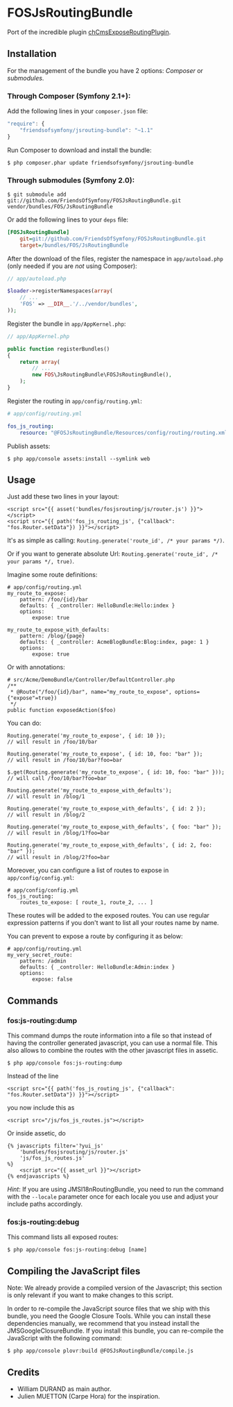 FOSJsRoutingBundle
==================

Port of the incredible plugin [chCmsExposeRoutingPlugin](https://github.com/themouette/chCmsExposeRoutingPlugin).

Installation
------------

For the management of the bundle you have 2 options: *Composer* or *submodules*.

### Through Composer (Symfony 2.1+):

Add the following lines in your `composer.json` file:

``` js
"require": {
    "friendsofsymfony/jsrouting-bundle": "~1.1"
}
```

Run Composer to download and install the bundle:

    $ php composer.phar update friendsofsymfony/jsrouting-bundle

### Through submodules (Symfony 2.0):

    $ git submodule add git://github.com/FriendsOfSymfony/FOSJsRoutingBundle.git vendor/bundles/FOS/JsRoutingBundle

Or add the following lines to your `deps` file:

``` ini
[FOSJsRoutingBundle]
    git=git://github.com/FriendsOfSymfony/FOSJsRoutingBundle.git
    target=/bundles/FOS/JsRoutingBundle
```

After the download of the files, register the namespace in `app/autoload.php` (only needed if
you are *not* using Composer):

``` php
// app/autoload.php

$loader->registerNamespaces(array(
    // ...
    'FOS' => __DIR__.'/../vendor/bundles',
));
```

Register the bundle in `app/AppKernel.php`:

``` php
// app/AppKernel.php

public function registerBundles()
{
    return array(
        // ...
        new FOS\JsRoutingBundle\FOSJsRoutingBundle(),
    );
}
```

Register the routing in `app/config/routing.yml`:

``` yml
# app/config/routing.yml

fos_js_routing:
    resource: "@FOSJsRoutingBundle/Resources/config/routing/routing.xml"
```

Publish assets:

    $ php app/console assets:install --symlink web


Usage
-----

Just add these two lines in your layout:

    <script src="{{ asset('bundles/fosjsrouting/js/router.js') }}"></script>
    <script src="{{ path('fos_js_routing_js', {"callback": "fos.Router.setData"}) }}"></script>


It's as simple as calling: `Routing.generate('route_id', /* your params */)`.

Or if you want to generate absolute Url: `Routing.generate('route_id', /* your params */, true)`.

Imagine some route definitions:

    # app/config/routing.yml
    my_route_to_expose:
        pattern: /foo/{id}/bar
        defaults: { _controller: HelloBundle:Hello:index }
        options:
            expose: true

    my_route_to_expose_with_defaults:
        pattern: /blog/{page}
        defaults: { _controller: AcmeBlogBundle:Blog:index, page: 1 }
        options:
            expose: true

Or with annotations:

    # src/Acme/DemoBundle/Controller/DefaultController.php
    /**
     * @Route("/foo/{id}/bar", name="my_route_to_expose", options={"expose"=true})
     */
    public function exposedAction($foo)


You can do:

    Routing.generate('my_route_to_expose', { id: 10 });
    // will result in /foo/10/bar

    Routing.generate('my_route_to_expose', { id: 10, foo: "bar" });
    // will result in /foo/10/bar?foo=bar

    $.get(Routing.generate('my_route_to_expose', { id: 10, foo: "bar" }));
    // will call /foo/10/bar?foo=bar

    Routing.generate('my_route_to_expose_with_defaults');
    // will result in /blog/1

    Routing.generate('my_route_to_expose_with_defaults', { id: 2 });
    // will result in /blog/2

    Routing.generate('my_route_to_expose_with_defaults', { foo: "bar" });
    // will result in /blog/1?foo=bar

    Routing.generate('my_route_to_expose_with_defaults', { id: 2, foo: "bar" });
    // will result in /blog/2?foo=bar


Moreover, you can configure a list of routes to expose in `app/config/config.yml`:

    # app/config/config.yml
    fos_js_routing:
        routes_to_expose: [ route_1, route_2, ... ]

These routes will be added to the exposed routes. You can use regular expression patterns
if you don't want to list all your routes name by name.

You can prevent to expose a route by configuring it as below:

    # app/config/routing.yml
    my_very_secret_route:
        pattern: /admin
        defaults: { _controller: HelloBundle:Admin:index }
        options:
            expose: false


Commands
--------

### fos:js-routing:dump

This command dumps the route information into a file so that instead of having
the controller generated javascript, you can use a normal file. This also allows
to combine the routes with the other javascript files in assetic.


    $ php app/console fos:js-routing:dump

Instead of the line

    <script src="{{ path('fos_js_routing_js', {"callback": "fos.Router.setData"}) }}"></script>

you now include this as

    <script src="/js/fos_js_routes.js"></script>

Or inside assetic, do

    {% javascripts filter='?yui_js'
        'bundles/fosjsrouting/js/router.js'
        'js/fos_js_routes.js'
    %}
        <script src="{{ asset_url }}"></script>
    {% endjavascripts %}


*Hint*: If you are using JMSI18nRoutingBundle, you need to run the command with
the `--locale` parameter once for each locale you use and adjust your include paths
accordingly.


### fos:js-routing:debug

This command lists all exposed routes:

    $ php app/console fos:js-routing:debug [name]


Compiling the JavaScript files
------------------------------

Note: We already provide a compiled version of the Javascript; this section is only
relevant if you want to make changes to this script.

In order to re-compile the JavaScript source files that we ship with this bundle, you
need the Google Closure Tools. While you can install these dependencies manually, we
recommend that you instead install the JMSGoogleClosureBundle. If you install this bundle,
you can re-compile the JavaScript with the following command:

    $ php app/console plovr:build @FOSJsRoutingBundle/compile.js


Credits
-------

* William DURAND as main author.
* Julien MUETTON (Carpe Hora) for the inspiration.
